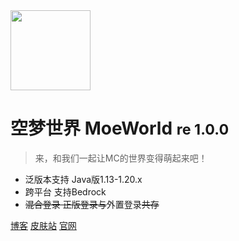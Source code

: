 <!-- _coverpage.md -->


<img src="https://img.cdn.loliloli.net/images/2022/07/16/IIFy.png" width="128px"/>

# 空梦世界 MoeWorld <small>re 1.0.0</small>

> 来，和我们一起让MC的世界变得萌起来吧！

- 泛版本支持 Java版1.13-1.20.x
- 跨平台 支持Bedrock
- ~~混合登录 正版登录与~~外置登录~~共存~~

[博客](https://blog.moeworld.tech/)
[皮肤站](https://skin.moeworld.top/)
[官网](https://blog.moeworld.tech/)